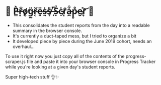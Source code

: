# 🤖 P̴̳̀r̵̟̐o̸̥̕g̷̰̈ř̴͔ë̴͈s̶͍̍s̸͉̎ ̶̦̅Ṣ̴͗c̵̠͐r̷͙̂a̵̭͋p̷̥̊e̴̬͘r̷͎͝ 🤖

- This consolidates the student reports from the day into a readable summary in the browser console.
- It's currently a duct-taped mess, but I tried to organize a bit
- It developed piece by piece during the June 2019 cohort, needs an overhaul...

To use it right now you just copy all of the contents of the progress-scraper.js file and paste it into your browser console in Progress Tracker while you're looking at a given day's student reports.

Super high-tech stuff 👌✨
